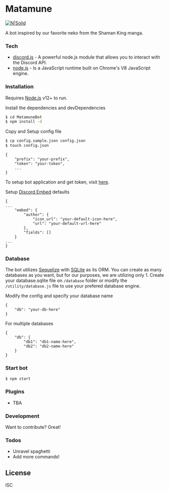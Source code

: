 # Matamune

[![N|Solid](https://i.imgur.com/RpLUUV2.jpg)](https://shamanking-project.com/)

A bot inspired by our favorite neko from the Shaman King manga.

### Tech

* [discord.js](https://discord.js.org/) - A powerful node.js module that allows you to interact with the Discord API.
* [node.js](https://nodejs.org/) - Is a JavaScript runtime built on Chrome's V8 JavaScript engine.

### Installation

Requires [Node.js](https://nodejs.org/) v12+ to run.

Install the dependencies and devDependencies

```sh
$ cd MatamuneBot
$ npm install -d
```

Copy and Setup config file

```sh
$ cp config.sample.json config.json
$ touch config.json
```
```
{
	"prefix": "your-prefix",
	"token": "your-token",
	...
}
```

To setup bot application and get token, visit [here](https://discordjs.guide/preparations/setting-up-a-bot-application.html#creating-your-bot).

Setup [Discord Embed](https://discordjs.guide/popular-topics/embeds.html) defaults
```
{
...
	"embed": {
		"author": {
			"icon_url": "your-default-icon-here",
			"url": "your-default-url-here"
		},
		"fields": []
	}
...
}
```

### Database

The bot utilizes [Sequelize](https://discordjs.guide/sequelize/) with [SQLite](https://www.sqlite.org/) as its ORM. You can create as many databases as you want, but for our purposes, we are utilizing only 1. Create your database.sqlite file on `/database` folder or modify the `/utility/database.js` file to use your prefered database engine.

Modify the config and specify your database name
```
{
	"db": "your-db-here"
}
```
For multiple databases
```
{
	"db": {
		"db1": "db1-name-here",
		"db2": "db2-name-here"
	}
}
```

### Start bot
```sh
$ npm start
```

### Plugins

- TBA


### Development

Want to contribute? Great!

### Todos

 - Unravel spaghetti
 - Add more commands!

License
----

ISC